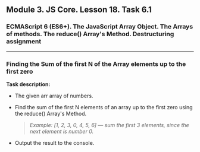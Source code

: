 ## Module 3. JS Core. Lesson 18. Task 6.1

### ECMAScript 6 (ES6+). The JavaScript Array Object. The Arrays of methods. The reduce() Array's Method. Destructuring assignment
***

### Finding the Sum of the first N of the Array elements up to the first zero

**Task description:**

- The given arr array of numbers.

- Find the sum of the first N elements of an array up to the first zero using the reduce() Array's Method.

  > *Example: [1, 2, 3, 0, 4, 5, 6] — sum the first 3 elements, since the next element is number 0.*

- Output the result to the console.
